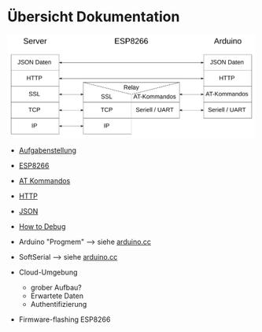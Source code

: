 # Übersicht Dokumentation

![Protokoll-Stapel](ProtokollStapel.png)

* [Aufgabenstellung](./Aufgabenstellung.md)
* [ESP8266](./ESP8266.md)
* [AT Kommandos](./AT-Commands.md)
* [HTTP](./HTTP.md)
* [JSON](./JSON.md)
* [How to Debug](HowToDebug.md)

* Arduino "Progmem" --> siehe [arduino.cc](https://www.arduino.cc/reference/en/language/variables/utilities/progmem/)

* SoftSerial --> siehe [arduino.cc](https://www.arduino.cc/en/Reference/softwareSerial)

* Cloud-Umgebung
    * grober Aufbau?
    * Erwartete Daten
    * Authentifizierung
    
* Firmware-flashing ESP8266